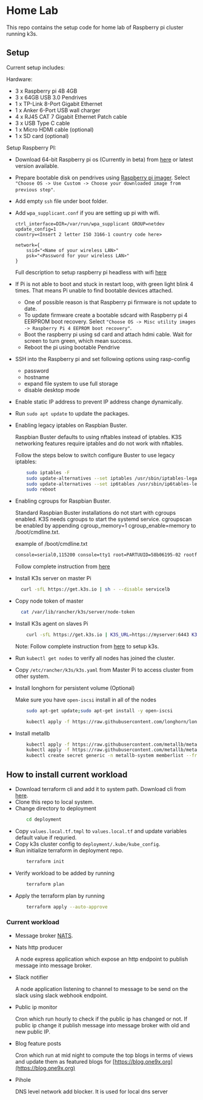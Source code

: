 # Home Lab

This repo contains the setup code for home lab of Raspberry pi cluster running k3s.

## Setup

Current setup includes:

Hardware:
- 3 x Raspberry pi 4B 4GB
- 3 x 64GB USB 3.0 Pendrives 
- 1 x TP-Link 8-Port Gigabit Ethernet
- 1 x Anker 6-Port USB wall charger
- 4 x RJ45 CAT 7 Gigabit Ethernet Patch cable
- 3 x USB Type C cable
- 1 x Micro HDMI cable (optional)
- 1 x SD card (optional)

Setup Raspberry PI:
- Download 64-bit Raspberry pi os (Currently in beta) from [here](https://downloads.raspberrypi.org/raspios_arm64/images/raspios_arm64-2020-08-24/2020-08-20-raspios-buster-arm64.zip) or latest version available.
- Prepare bootable disk on pendrives using [Raspberry pi imager](https://downloads.raspberrypi.org/imager/imager_1.5.exe). Select `"Choose OS -> Use Custom -> Choose your downloaded image from previous step"`.
- Add empty `ssh` file under boot folder.
- Add `wpa_supplicant.conf` if you are setting up pi with wifi.
    ```
    ctrl_interface=DIR=/var/run/wpa_supplicant GROUP=netdev
    update_config=1
    country=<Insert 2 letter ISO 3166-1 country code here>

    network={
        ssid="<Name of your wireless LAN>"
        psk="<Password for your wireless LAN>"
    }
    ```
    Full description to setup raspberry pi headless with wifi [here](https://www.raspberrypi.org/documentation/configuration/wireless/headless.md)
- If Pi is not able to boot and stuck in restart loop, with green light blink 4 times. That means Pi unable to find bootable devices attached. 

    - One of possible reason is that Raspberry pi firmware is not update to date. 
    - To update firmware create a bootable sdcard with Raspberry pi 4 EERPROM boot recovery. Select `"Choose OS -> Misc utility images -> Raspberry Pi 4 EEPROM boot recovery"`.
    - Boot the raspberry pi using sd card and attach hdmi cable. Wait for screen to turn green, which mean success.
    -  Reboot the pi using bootable Pendrive
- SSH into the Raspberry pi and set following options using rasp-config
    - password
    - hostname
    - expand file system to use full storage
    - disable desktop mode
- Enable static IP address to prevent IP address change dynamically.
- Run `sudo apt update` to update the packages.
- Enabling legacy iptables on Raspbian Buster.

    Raspbian Buster defaults to using nftables instead of iptables. K3S networking features require iptables and do not work with nftables. 
    
    Follow the steps below to switch configure Buster to use legacy iptables:
    ```sh
        sudo iptables -F
        sudo update-alternatives --set iptables /usr/sbin/iptables-legacy
        sudo update-alternatives --set ip6tables /usr/sbin/ip6tables-legacy
        sudo reboot
    ```
- Enabling cgroups for Raspbian Buster.

    Standard Raspbian Buster installations do not start with cgroups enabled. K3S needs cgroups to start the systemd service. cgroupscan be enabled by appending cgroup_memory=1 cgroup_enable=memory to /boot/cmdline.txt.

    example of /boot/cmdline.txt
    ```txt
    console=serial0,115200 console=tty1 root=PARTUUID=58b06195-02 rootfstype=ext4 elevator=deadline fsck.repair=yes rootwait cgroup_memory=1 cgroup_enable=memory
    ```
    Follow complete instruction from [here](https://rancher.com/docs/k3s/latest/en/advanced/#enabling-legacy-iptables-on-raspbian-buster)
- Install K3s server on master Pi
    ```sh
      curl -sfL https://get.k3s.io | sh - --disable servicelb
    ```
- Copy node token of master 
    ```sh
      cat /var/lib/rancher/k3s/server/node-token
    ```
- Install K3s agent on slaves Pi
    ```sh
        curl -sfL https://get.k3s.io | K3S_URL=https://myserver:6443 K3S_TOKEN=mynodetoken sh -
    ```
    Note: Follow complete instruction from [here](https://rancher.com/docs/k3s/latest/en/) to setup k3s.
- Run `kubectl get nodes` to verify all nodes has joined the cluster.
- Copy `/etc/rancher/k3s/k3s.yaml` from Master Pi to access cluster from other system.
- Install longhorn for persistent volume (Optional)

    Make sure you have `open-iscsi` install in all of the nodes
    ```sh
        sudo apt-get update;sudo apt-get install -y open-iscsi
    ```
    ```sh
        kubectl apply -f https://raw.githubusercontent.com/longhorn/longhorn/master/deploy/longhorn.yaml
    ```
- Install metallb
    ```sh
        kubectl apply -f https://raw.githubusercontent.com/metallb/metallb/v0.9.6/manifests/namespace.yaml
        kubectl apply -f https://raw.githubusercontent.com/metallb/metallb/v0.9.6/manifests/metallb.yaml
        kubectl create secret generic -n metallb-system memberlist --from-literal=secretkey="$(openssl rand -base64 128)"
    ```
## How to install current workload
- Download terraform cli and add it to system path. Download cli from [here](https://www.terraform.io/).
- Clone this repo to local system.
- Change directory to deployment 
    ```sh
        cd deployment
    ```
- Copy `values.local.tf.tmpl` to `values.local.tf` and update variables default value if requried.
- Copy k3s cluster config to `deployment/.kube/kube_config`.
- Run initialize terraform in deployment repo.
    ```sh
        terraform init
    ```
- Verify workload to be added by running
    ```sh
        terraform plan
    ```
- Apply the terraform plan by running
    ```sh
        terraform apply --auto-approve
    ```


### Current workload
- Message broker [NATS](https://nats.io/).
    
- Nats http producer

    A node express application which expose an http endpoint to publish message into message broker.

- Slack notifier

    A node application listening to channel to message to be send on the slack using slack webhook endpoint.

- Public ip monitor

    Cron which run hourly to check if the public ip has changed or not. If public ip change it publish message into message broker with old and new public IP.

- Blog feature posts

    Cron which run at mid night to compute the top blogs in terms of views and update them as featured blogs for [https://blog.one9x.org](https://blog.one9x.org)

- Pihole

    DNS level network add blocker. It is used for local dns server